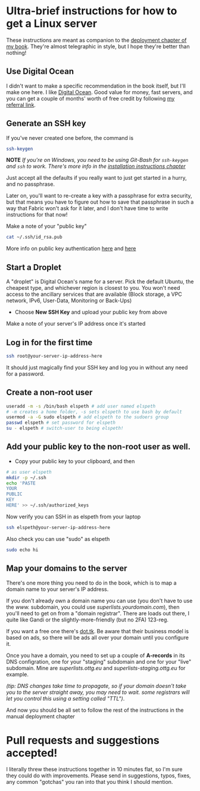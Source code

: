 # Ultra-brief instructions for how to get a Linux server

These instructions are meant as companion to the 
[deployment chapter of my book](http://www.obeythetestinggoat.com/book/chapter_manual_deployment.html).
They're almost telegraphic in style, but I hope they're better than nothing!


## Use Digital Ocean

I didn't want to make a specific recommendation in the book itself, but I'll
make one here. I like [Digital Ocean](https://m.do.co/c/876844cd6b2e).
Good value for money, fast servers, and you can get a couple of months' worth
of free credit by following [my referral link](https://m.do.co/c/876844cd6b2e).


## Generate an SSH key

If you've never created one before, the command is

```bash
ssh-keygen
```

**NOTE** *If you're on Windows, you need to be using Git-Bash for `ssh-keygen`
and `ssh` to work. There's more info in the
[installation instructions chapter](http://www.obeythetestinggoat.com/book/pre-requisite-installations.html)*

Just accept all the defaults if you really want to just get started in a hurry,
and no passphrase.

Later on, you'll want to re-create a key with a passphrase for extra security,
but that means you have to figure out how to save that passphrase in such a way
that Fabric won't ask for it later, and I don't have time to write instructions
for that now!

Make a note of your "public key"

```bash
cat ~/.ssh/id_rsa.pub
```

More info on public key authentication [here](https://www.linode.com/docs/networking/ssh/use-public-key-authentication-with-ssh/)
and [here](https://www.digitalocean.com/community/tutorials/how-to-use-ssh-keys-with-digitalocean-droplets)


## Start a Droplet

A "droplet" is Digital Ocean's name for a server.  Pick the default Ubuntu,
the cheapest type, and whichever region is closest to you. You won't need
access to the ancillary services that are available (Block storage, a VPC
network, IPv6, User-Data, Monitoring or Back-Ups)

* Choose **New SSH Key** and upload your public key from above

Make a note of your server's IP address once it's started


## Log in for the first time


```bash
ssh root@your-server-ip-address-here
```

It should just magically find your SSH key and log you in without any
need for a password.


## Create a non-root user

```bash
useradd -m -s /bin/bash elspeth # add user named elspeth 
# -m creates a home folder, -s sets elspeth to use bash by default
usermod -a -G sudo elspeth # add elspeth to the sudoers group
passwd elspeth # set password for elspeth
su - elspeth # switch-user to being elspeth!
```


## Add your public key to the non-root user as well.

* Copy your public key to your clipboard, and then


```bash
# as user elspeth
mkdir -p ~/.ssh
echo 'PASTE
YOUR
PUBLIC
KEY
HERE' >> ~/.ssh/authorized_keys
```

Now verify you can SSH in as elspeth from your laptop


```bash
ssh elspeth@your-server-ip-address-here
```

Also check you can use "sudo" as elspeth

```bash
sudo echo hi
```


## Map your domains to the server

There's one more thing you need to do in the book, which
is to map a domain name to your server's IP address.

If you don't already own a domain name you can use (you don't
have to use the *www.* subdomain, you could use *superlists.yourdomain.com*),
then you'll need to get on from a "domain registrar".  There are loads
out there, I quite like Gandi or the slightly-more-friendly (but
no 2FA) 123-reg.

If you want a free one there's [dot.tk](http://www.dot.tk).  Be aware
that their business model is based on ads, so there will be ads
all over your domain until you configure it.

Once you have a domain, you need to set up a couple of **A-records** in
its DNS configration, one for your "staging" subdomain and one for your
"live" subdomain.  Mine are *superlists.ottg.eu* and *superlists-staging.ottg.eu*
for example.

*(tip: DNS changes take time to propagate, so if your domain doesn't
take you to the server straight away, you may need to wait.  some registrars
will let you control this using a setting called "TTL")*.


And now you should be all set to follow the rest of the instructions in 
the manual deployment chapter


# Pull requests and suggestions accepted!

I literally threw these instructions together in 10 minutes flat, so I'm 
sure they could do with improvements.  Please send in suggestions, typos,
fixes, any common "gotchas" you ran into that you think I should mention.


